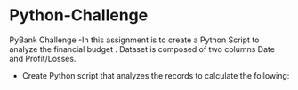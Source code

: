 # Python-Challenge
PyBank Challenge
-In this assignment is to create a Python Script to analyze the financial budget . Dataset is composed of two columns Date and Profit/Losses.
- Create Python script that analyzes the records to calculate the following:

